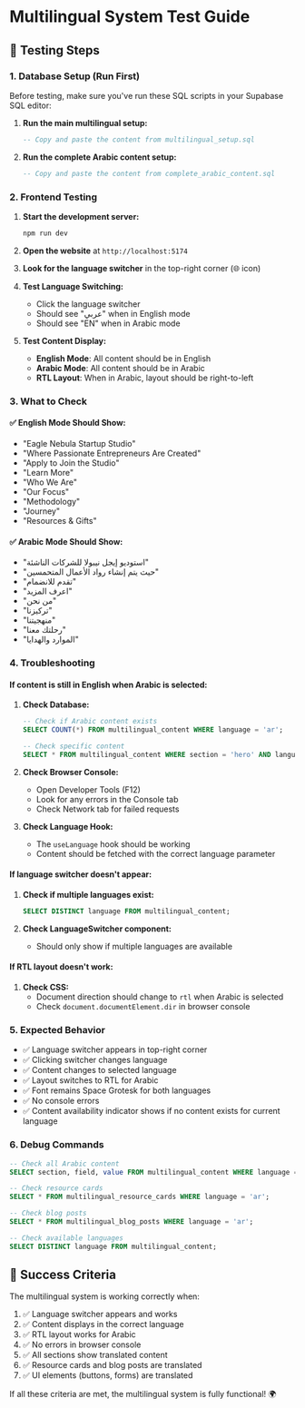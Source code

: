 # Multilingual System Test Guide

## 🧪 Testing Steps

### 1. Database Setup (Run First)
Before testing, make sure you've run these SQL scripts in your Supabase SQL editor:

1. **Run the main multilingual setup:**
   ```sql
   -- Copy and paste the content from multilingual_setup.sql
   ```

2. **Run the complete Arabic content setup:**
   ```sql
   -- Copy and paste the content from complete_arabic_content.sql
   ```

### 2. Frontend Testing

1. **Start the development server:**
   ```bash
   npm run dev
   ```

2. **Open the website** at `http://localhost:5174`

3. **Look for the language switcher** in the top-right corner (🌐 icon)

4. **Test Language Switching:**
   - Click the language switcher
   - Should see "عربي" when in English mode
   - Should see "EN" when in Arabic mode

5. **Test Content Display:**
   - **English Mode**: All content should be in English
   - **Arabic Mode**: All content should be in Arabic
   - **RTL Layout**: When in Arabic, layout should be right-to-left

### 3. What to Check

#### ✅ English Mode Should Show:
- "Eagle Nebula Startup Studio"
- "Where Passionate Entrepreneurs Are Created"
- "Apply to Join the Studio"
- "Learn More"
- "Who We Are"
- "Our Focus"
- "Methodology"
- "Journey"
- "Resources & Gifts"

#### ✅ Arabic Mode Should Show:
- "استوديو إيجل نيبولا للشركات الناشئة"
- "حيث يتم إنشاء رواد الأعمال المتحمسين"
- "تقدم للانضمام"
- "اعرف المزيد"
- "من نحن"
- "تركيزنا"
- "منهجيتنا"
- "رحلتك معنا"
- "الموارد والهدايا"

### 4. Troubleshooting

#### If content is still in English when Arabic is selected:

1. **Check Database:**
   ```sql
   -- Check if Arabic content exists
   SELECT COUNT(*) FROM multilingual_content WHERE language = 'ar';
   
   -- Check specific content
   SELECT * FROM multilingual_content WHERE section = 'hero' AND language = 'ar';
   ```

2. **Check Browser Console:**
   - Open Developer Tools (F12)
   - Look for any errors in the Console tab
   - Check Network tab for failed requests

3. **Check Language Hook:**
   - The `useLanguage` hook should be working
   - Content should be fetched with the correct language parameter

#### If language switcher doesn't appear:

1. **Check if multiple languages exist:**
   ```sql
   SELECT DISTINCT language FROM multilingual_content;
   ```

2. **Check LanguageSwitcher component:**
   - Should only show if multiple languages are available

#### If RTL layout doesn't work:

1. **Check CSS:**
   - Document direction should change to `rtl` when Arabic is selected
   - Check `document.documentElement.dir` in browser console

### 5. Expected Behavior

- ✅ Language switcher appears in top-right corner
- ✅ Clicking switcher changes language
- ✅ Content changes to selected language
- ✅ Layout switches to RTL for Arabic
- ✅ Font remains Space Grotesk for both languages
- ✅ No console errors
- ✅ Content availability indicator shows if no content exists for current language

### 6. Debug Commands

```sql
-- Check all Arabic content
SELECT section, field, value FROM multilingual_content WHERE language = 'ar' ORDER BY section, field;

-- Check resource cards
SELECT * FROM multilingual_resource_cards WHERE language = 'ar';

-- Check blog posts
SELECT * FROM multilingual_blog_posts WHERE language = 'ar';

-- Check available languages
SELECT DISTINCT language FROM multilingual_content;
```

## 🎯 Success Criteria

The multilingual system is working correctly when:

1. ✅ Language switcher appears and works
2. ✅ Content displays in the correct language
3. ✅ RTL layout works for Arabic
4. ✅ No errors in browser console
5. ✅ All sections show translated content
6. ✅ Resource cards and blog posts are translated
7. ✅ UI elements (buttons, forms) are translated

If all these criteria are met, the multilingual system is fully functional! 🌍
